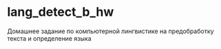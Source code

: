 # lang_detect_b_hw
Домашнее задание по компьютерной лингвистике на предобработку текста и определение языка
